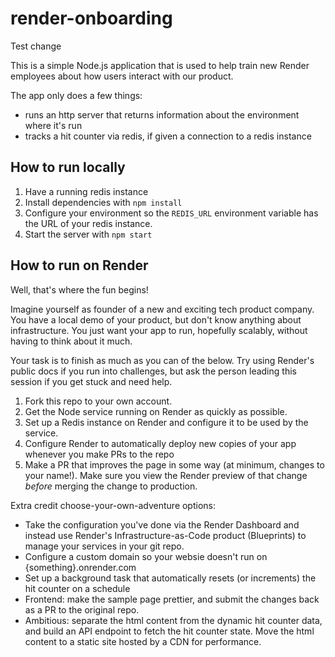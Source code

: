 # render-onboarding

Test change

This is a simple Node.js application that is used to help train new Render employees
about how users interact with our product.

The app only does a few things:
- runs an http server that returns information about the environment where it's run
- tracks a hit counter via redis, if given a connection to a redis instance

## How to run locally

1. Have a running redis instance
2. Install dependencies with `npm install`
3. Configure your environment so the `REDIS_URL` environment variable has the URL of your redis instance.
4. Start the server with `npm start`

## How to run on Render

Well, that's where the fun begins!

Imagine yourself as founder of a new and exciting tech product company. You have a local demo
of your product, but don't know anything about infrastructure. You just want your app to run,
hopefully scalably, without having to think about it much.

Your task is to finish as much as you can of the below. Try using Render's public docs if you
run into challenges, but ask the person leading this session if you get stuck and need help.

1. Fork this repo to your own account.
1. Get the Node service running on Render as quickly as possible.
2. Set up a Redis instance on Render and configure it to be used by the service.
3. Configure Render to automatically deploy new copies of your app whenever you make PRs to the repo
4. Make a PR that improves the page in some way (at minimum, changes to your name!). Make sure you view the Render preview of that change _before_ merging the change to production.

Extra credit choose-your-own-adventure options:
- Take the configuration you've done via the Render Dashboard and instead use Render's Infrastructure-as-Code product (Blueprints) to manage your services in your git repo.
- Configure a custom domain so your websie doesn't run on {something}.onrender.com
- Set up a background task that automatically resets (or increments) the hit counter on a schedule
- Frontend: make the sample page prettier, and submit the changes back as a PR to the original repo.
- Ambitious: separate the html content from the dynamic hit counter data, and build an API endpoint to fetch the hit counter state. Move the html content to a static site hosted by a CDN for performance.
